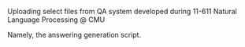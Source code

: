 Uploading select files from QA system developed during 11-611 Natural Language Processing @ CMU

Namely, the answering generation script.

